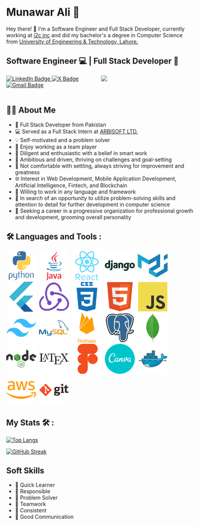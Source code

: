 # Munawar Ali :dizzy:

Hey there! :wave: I'm a Software Engineer and Full Stack Developer, currently working at [i2c inc](https://www.i2cinc.com/) and did my bachelor's a degree in Computer Science from [University of Engineering & Technology, Lahore.](https://www.uet.edu.pk/)

## Software Engineer 💻 | Full Stack Developer 🚀

<div id="header">
  <img align="right" src="https://media.giphy.com/media/iIqmM5tTjmpOB9mpbn/giphy.gif" width="250"/>
  <div>
      <a href="https://www.linkedin.com/in/munawaralidev/">
        <img src="https://img.shields.io/badge/LinkedIn-blue?style=for-the-badge&logo=linkedin&logoColor=white" alt="LinkedIn Badge"/>
      </a>
      <a href="https://x.com/AraizMunawar?t=1ztvgneU2mf6XMt4Nlf70w&s=09">
        <img src="https://img.shields.io/badge/X-white?style=for-the-badge&logo=x&logoColor=white&color=black" alt="X Badge"/>
      </a>
      <a href="mailto:mnrkokhar@gmail.com">
        <img src="https://img.shields.io/badge/Gmail-red?style=for-the-badge&logo=gmail&logoColor=white" alt="Gmail Badge"/>
      </a>
      <br>
      <img src="https://komarev.com/ghpvc/?username=MunawarAliAraiz&style=flat-square&color=blue" alt=""/>
  </div>
</div>

## :man_technologist: About Me

- 🌟 Full Stack Developer from Pakistan
- :computer: Served as a Full Stack Intern at [ARBISOFT LTD.](https://www.arbisoft.com)
- 💡 Self-motivated and a problem solver
- 👥 Enjoy working as a team player
- 🌟 Diligent and enthusiastic with a belief in smart work
- 🎯 Ambitious and driven, thriving on challenges and goal-setting
- 🚀 Not comfortable with settling, always striving for improvement and greatness
- 🌐 Interest in Web Development, Mobile Application Development, Artificial Intelligence, Fintech, and Blockchain
- 💪 Willing to work in any language and framework
- 🎯 In search of an opportunity to utilize problem-solving skills and attention to detail for further development in computer science
- 🚀 Seeking a career in a progressive organization for professional growth and development, grooming overall personality

## :hammer_and_wrench: Languages and Tools :

<div>
  <img src="https://github.com/devicons/devicon/blob/master/icons/python/python-original-wordmark.svg" title="Python" alt="Python" width="80" height="80"/>&nbsp;
  <img src="https://github.com/devicons/devicon/blob/master/icons/java/java-original-wordmark.svg" title="Java" alt="Java" width="80" height="80"/>&nbsp;
  <img src="https://github.com/devicons/devicon/blob/master/icons/react/react-original-wordmark.svg" title="React" alt="React" width="80" height="80"/>&nbsp;
  <img src="https://github.com/devicons/devicon/blob/master/icons/django/django-plain-wordmark.svg" title="Django" alt="Django" width="80" height="80"/>&nbsp;
  <img src="https://github.com/devicons/devicon/blob/master/icons/materialui/materialui-original.svg" title="Material UI" alt="Material UI" width="80" height="80"/>&nbsp;
  <img src="https://github.com/devicons/devicon/blob/master/icons/flutter/flutter-original.svg" title="Flutter" alt="Flutter" width="80" height="80"/>&nbsp;
  <img src="https://github.com/devicons/devicon/blob/master/icons/redux/redux-original.svg" title="Redux" alt="Redux " width="80" height="80"/>&nbsp;
  <img src="https://github.com/devicons/devicon/blob/master/icons/css3/css3-plain-wordmark.svg"  title="CSS3" alt="CSS" width="80" height="80"/>&nbsp;
  <img src="https://github.com/devicons/devicon/blob/master/icons/html5/html5-original.svg" title="HTML5" alt="HTML" width="80" height="80"/>&nbsp;
  <img src="https://github.com/devicons/devicon/blob/master/icons/javascript/javascript-original.svg" title="JavaScript" alt="JavaScript" width="80" height="80"/>&nbsp;
  <img src="https://github.com/devicons/devicon/blob/master/icons/tailwindcss/tailwindcss-plain.svg" title="Tailwind"  alt="Tailwind" width="80" height="80"/>&nbsp;
  <img src="https://github.com/devicons/devicon/blob/master/icons/mysql/mysql-original-wordmark.svg" title="MySQL"  alt="MySQL" width="80" height="80"/>&nbsp;
  <img src="https://github.com/devicons/devicon/blob/master/icons/firebase/firebase-plain-wordmark.svg" title="Firebase" alt="Firebase" width="80" height="80"/>&nbsp;
  <img src="https://github.com/devicons/devicon/blob/master/icons/postgresql/postgresql-original.svg" title="PostgreSql"  alt="PostgreSql" width="80" height="80"/>&nbsp;
  <img src="https://github.com/devicons/devicon/blob/master/icons/mongodb/mongodb-original.svg" title="MongoDb"  alt="MongoDb" width="80" height="80"/>&nbsp;
  <img src="https://github.com/devicons/devicon/blob/master/icons/nodejs/nodejs-original-wordmark.svg" title="NodeJS" alt="NodeJS" width="80" height="80"/>&nbsp;
  <img src="https://github.com/devicons/devicon/blob/master/icons/latex/latex-original.svg" title="Latex"  alt="Latex" width="80" height="80"/>&nbsp;
  <img src="https://github.com/devicons/devicon/blob/master/icons/figma/figma-plain.svg" title="Figma"  alt="Figma" width="80" height="80"/>&nbsp;
  <img src="https://github.com/devicons/devicon/blob/master/icons/canva/canva-original.svg" title="Canva"  alt="Canva" width="80" height="80"/>&nbsp;
  <img src="https://github.com/devicons/devicon/blob/master/icons/docker/docker-original.svg" title="Docker"  alt="Docker" width="80" height="80"/>&nbsp;
  <img src="https://github.com/devicons/devicon/blob/master/icons/amazonwebservices/amazonwebservices-plain-wordmark.svg" title="AWS" alt="AWS" width="80" height="80"/>&nbsp;
  <img src="https://github.com/devicons/devicon/blob/master/icons/git/git-original-wordmark.svg" title="Git" **alt="Git" width="80" height="80"/>
</div>


## My Stats :hammer_and_wrench: :

[![Top Langs](https://github-readme-stats.vercel.app/api/top-langs/?username=MunawarAliAraiz&layout=compact&theme=vision-friendly-dark)](https://github.com/anuraghazra/github-readme-stats)

[![GitHub Streak](https://github-readme-streak-stats.herokuapp.com?user=MunawarAliAraiz&theme=highcontrast&date_format=M%20j%5B%2C%20Y%5D)](https://git.io/streak-stats)


## Soft Skills

- :rocket: Quick Learner
- :dart: Responsible
- :jigsaw: Problem Solver
- :handshake: Teamwork
- :repeat: Consistent
- 💬 Good Communication
